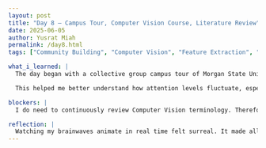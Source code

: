 ```yaml
---
layout: post
title: "Day 8 – Campus Tour, Computer Vision Course, Literature Review"
date: 2025-06-05
author: Yusrat Miah
permalink: /day8.html
tags: ["Community Building", "Computer Vision", "Feature Extraction", "Custom Convnets"]

what_i_learned: |
  The day began with a collective group campus tour of Morgan State University. Throughout the tour, I was able to see the modern facilities, hear more about opportunities, and meet new people within the CEAMLES SAIRI cohort. I found the campus itself to be very inviting to students. The notable part of the tour was discovering the rather sceanic trail that goes from the area of Holmes Hall all the way to the Center of Built Environment & Infrastructure Studies. I mention this because the lab I work for is located in the Center of Built Environment & Infrastructure Studies, which is quite a walk from the center of campus. I also interacted with members from the Project 7 and Project 8 during the lunch break after discovering that their office across the floor of the building I sit in. After the lunch break, I went back to the lab and continued to make progress on finishing my Computer Vision course on Kaggle, writing my literature review, and creating my slide for the video presentation due tomorrow. Through the Computer Vision course today, I learned about sliding windows, which is able to capture more detailed patterns of an image through processing overlapping sections that are smaller in size. I was able to finish my slide for the video presentation and complete two pages out of the four pages for my literature review. 

  This helped me better understand how attention levels fluctuate, especially when switching between tasks. I also learned how to calculate moving averages to reduce noise in the signal while preserving response time.

blockers: |
  I do need to continuously review Computer Vision terminology. Therefore, I plan on making a Quizlet with vocabulary relating to the subject area on hand.

reflection: |
  Watching my brainwaves animate in real time felt surreal. It made all the previous setup work worth it. Next, I’ll begin connecting this live data stream to robotic behaviors in NeuroLink Assist—starting with simple directional movement based on concentration strength.
---
```

